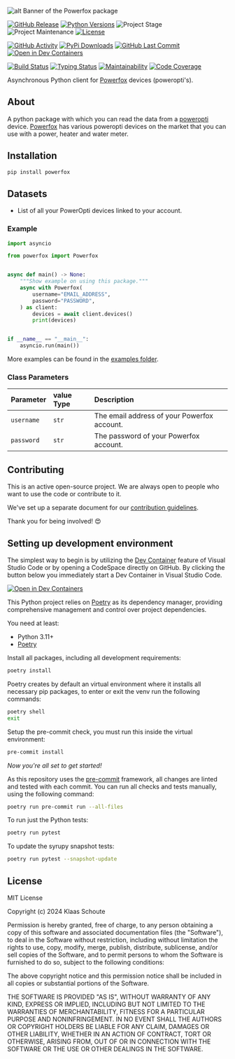 <!-- Banner -->
![alt Banner of the Powerfox package](https://raw.githubusercontent.com/klaasnicolaas/python-powerfox/main/assets/header_powerfox-min.png)

<!-- PROJECT SHIELDS -->
[![GitHub Release][releases-shield]][releases]
[![Python Versions][python-versions-shield]][pypi]
![Project Stage][project-stage-shield]
![Project Maintenance][maintenance-shield]
[![License][license-shield]](LICENSE)

[![GitHub Activity][commits-shield]][commits-url]
[![PyPi Downloads][downloads-shield]][downloads-url]
[![GitHub Last Commit][last-commit-shield]][commits-url]
[![Open in Dev Containers][devcontainer-shield]][devcontainer]

[![Build Status][build-shield]][build-url]
[![Typing Status][typing-shield]][typing-url]
[![Maintainability][maintainability-shield]][maintainability-url]
[![Code Coverage][codecov-shield]][codecov-url]


Asynchronous Python client for [Powerfox][poweropti] devices (poweropti's).

## About

A python package with which you can read the data from a [poweropti][poweropti]
device. [Powerfox][powerfox] has various poweropti devices on the market that you
can use with a power, heater and water meter.

## Installation

```bash
pip install powerfox
```

## Datasets

- List of all your PowerOpti devices linked to your account.

### Example

```python
import asyncio

from powerfox import Powerfox


async def main() -> None:
    """Show example on using this package."""
    async with Powerfox(
        username="EMAIL_ADDRESS",
        password="PASSWORD",
    ) as client:
        devices = await client.devices()
        print(devices)


if __name__ == "__main__":
    asyncio.run(main())
```

More examples can be found in the [examples folder](./examples/).

### Class Parameters

| Parameter | value Type | Description |
| :-------- | :--------- | :---------- |
| `username` | `str` | The email address of your Powerfox account. |
| `password` | `str` | The password of your Powerfox account. |

## Contributing

This is an active open-source project. We are always open to people who want to
use the code or contribute to it.

We've set up a separate document for our
[contribution guidelines](CONTRIBUTING.md).

Thank you for being involved! :heart_eyes:

## Setting up development environment

The simplest way to begin is by utilizing the [Dev Container][devcontainer]
feature of Visual Studio Code or by opening a CodeSpace directly on GitHub.
By clicking the button below you immediately start a Dev Container in Visual Studio Code.

[![Open in Dev Containers][devcontainer-shield]][devcontainer]

This Python project relies on [Poetry][poetry] as its dependency manager,
providing comprehensive management and control over project dependencies.

You need at least:

- Python 3.11+
- [Poetry][poetry-install]

Install all packages, including all development requirements:

```bash
poetry install
```

Poetry creates by default an virtual environment where it installs all
necessary pip packages, to enter or exit the venv run the following commands:

```bash
poetry shell
exit
```

Setup the pre-commit check, you must run this inside the virtual environment:

```bash
pre-commit install
```

*Now you're all set to get started!*

As this repository uses the [pre-commit][pre-commit] framework, all changes
are linted and tested with each commit. You can run all checks and tests
manually, using the following command:

```bash
poetry run pre-commit run --all-files
```

To run just the Python tests:

```bash
poetry run pytest
```

To update the syrupy snapshot tests:

```bash
poetry run pytest --snapshot-update
```

## License

MIT License

Copyright (c) 2024 Klaas Schoute

Permission is hereby granted, free of charge, to any person obtaining a copy
of this software and associated documentation files (the "Software"), to deal
in the Software without restriction, including without limitation the rights
to use, copy, modify, merge, publish, distribute, sublicense, and/or sell
copies of the Software, and to permit persons to whom the Software is
furnished to do so, subject to the following conditions:

The above copyright notice and this permission notice shall be included in all
copies or substantial portions of the Software.

THE SOFTWARE IS PROVIDED "AS IS", WITHOUT WARRANTY OF ANY KIND, EXPRESS OR
IMPLIED, INCLUDING BUT NOT LIMITED TO THE WARRANTIES OF MERCHANTABILITY,
FITNESS FOR A PARTICULAR PURPOSE AND NONINFRINGEMENT. IN NO EVENT SHALL THE
AUTHORS OR COPYRIGHT HOLDERS BE LIABLE FOR ANY CLAIM, DAMAGES OR OTHER
LIABILITY, WHETHER IN AN ACTION OF CONTRACT, TORT OR OTHERWISE, ARISING FROM,
OUT OF OR IN CONNECTION WITH THE SOFTWARE OR THE USE OR OTHER DEALINGS IN THE
SOFTWARE.


<!-- LINKS FROM PLATFORM -->
[powerfox]: https://www.powerfox.energy
[poweropti]: https://shop.powerfox.energy/collections/frontpage


<!-- MARKDOWN LINKS & IMAGES -->
[build-shield]: https://github.com/klaasnicolaas/python-powerfox/actions/workflows/tests.yaml/badge.svg
[build-url]: https://github.com/klaasnicolaas/python-powerfox/actions/workflows/tests.yaml
[codecov-shield]: https://codecov.io/gh/klaasnicolaas/python-powerfox/branch/main/graph/badge.svg?token=TOKEN
[codecov-url]: https://codecov.io/gh/klaasnicolaas/python-powerfox
[commits-shield]: https://img.shields.io/github/commit-activity/y/klaasnicolaas/python-powerfox.svg
[commits-url]: https://github.com/klaasnicolaas/python-powerfox/commits/main
[devcontainer-shield]: https://img.shields.io/static/v1?label=Dev%20Containers&message=Open&color=blue&logo=visualstudiocode
[devcontainer]: https://vscode.dev/redirect?url=vscode://ms-vscode-remote.remote-containers/cloneInVolume?url=https://github.com/klaasnicolaas/python-powerfox
[downloads-shield]: https://img.shields.io/pypi/dm/powerfox
[downloads-url]: https://pypistats.org/packages/powerfox
[last-commit-shield]: https://img.shields.io/github/last-commit/klaasnicolaas/python-powerfox.svg
[license-shield]: https://img.shields.io/github/license/klaasnicolaas/python-powerfox.svg
[maintainability-shield]: https://api.codeclimate.com/v1/badges/TOKEN/maintainability
[maintainability-url]: https://codeclimate.com/github/klaasnicolaas/python-powerfox/maintainability
[maintenance-shield]: https://img.shields.io/maintenance/yes/2024.svg
[project-stage-shield]: https://img.shields.io/badge/project%20stage-experimental-yellow.svg
[pypi]: https://pypi.org/project/powerfox/
[python-versions-shield]: https://img.shields.io/pypi/pyversions/powerfox
[releases-shield]: https://img.shields.io/github/release/klaasnicolaas/python-powerfox.svg
[releases]: https://github.com/klaasnicolaas/python-powerfox/releases
[typing-shield]: https://github.com/klaasnicolaas/python-powerfox/actions/workflows/typing.yaml/badge.svg
[typing-url]: https://github.com/klaasnicolaas/python-powerfox/actions/workflows/typing.yaml

[poetry-install]: https://python-poetry.org/docs/#installation
[poetry]: https://python-poetry.org
[pre-commit]: https://pre-commit.com
